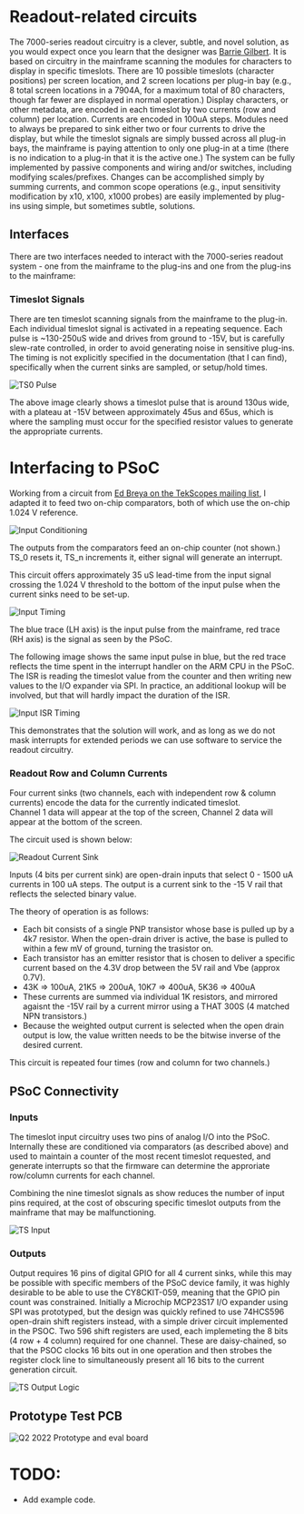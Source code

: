 # Readout-related circuits
The 7000-series readout circuitry is a clever, subtle, and novel solution, as you would expect once you learn that the designer was [Barrie Gilbert](https://w140.com/tekwiki/wiki/Barrie_Gilbert).
It is based on circuitry in the mainframe scanning the modules for characters to display in specific timeslots.
There are 10 possible timeslots (character positions) per screen location, and 2 screen locations per plug-in bay (e.g., 8 total screen locations in a 7904A, for a maximum total of 80 characters, though far fewer are displayed in normal operation.)
Display characters, or other metadata, are encoded in each timeslot by two currents (row and column) per location.
Currents are encoded in 100uA steps.
Modules need to always be prepared to sink either two or four currents to drive the display, but while the timeslot signals are simply bussed across all plug-in bays, the mainframe is paying attention to only one plug-in at a time (there is no indication to a plug-in that it is the active one.)
The system can be fully implemented by passive components and wiring and/or switches, including modifying scales/prefixes. Changes can be accomplished simply by summing currents, and common scope operations (e.g., input sensitivity modification by x10, x100, x1000 probes) are easily implemented by plug-ins using simple, but sometimes subtle, solutions.

## Interfaces
There are two interfaces needed to interact with the 7000-series readout system - one from the mainframe to the plug-ins and one from the plug-ins to the mainframe:

### Timeslot Signals

There are ten timeslot scanning signals from the mainframe to the plug-in.
Each individual timeslot signal is activated in a repeating sequence.
Each pulse is ~130-250uS wide and drives from ground to -15V, but is carefully slew-rate controlled, in order to avoid generating noise in sensitive plug-ins.
The timing is not explicitly specified in the documentation (that I can find), specifically when the current sinks are sampled, or setup/hold times.

![TS0 Pulse](/Images/Tek7K-TS0-202107301946.png)

The above image clearly shows a timeslot pulse that is around 130us wide, with a plateau at -15V between approximately 45us and 65us, which is where the sampling must occur for the specified resistor values to generate the appropriate currents.

# Interfacing to PSoC

Working from a circuit from [Ed Breya on the TekScopes mailing list](https://groups.io/g/TekScopes/photo/266548/3273411), I adapted it to feed two on-chip comparators, both of which use the on-chip 1.024 V reference.

![Input Conditioning](/Images/TS_Pulse_Inputs.png)

The outputs from the comparators feed an on-chip counter (not shown.) TS_0 resets it, TS_n increments it, either signal will generate an interrupt.

This circuit offers approximately 35 uS lead-time from the input signal crossing the 1.024 V threshold to the bottom of the input pulse when the current sinks need to be set-up.

![Input Timing](/Images/TS_Pulse_Input_Timing.png)

The blue trace (LH axis) is the input pulse from the mainframe, red trace (RH axis) is the signal as seen by the PSoC.

The following image shows the same input pulse in blue, but the red trace reflects the time spent in the interrupt handler on the ARM CPU in the PSoC. The ISR is reading the timeslot value from the counter and then writing new values to the I/O expander via SPI. In practice, an additional lookup will be involved, but that will hardly impact the duration of the ISR.

![Input ISR Timing](/Images/TS_Pulse_Input_ISR_Timing.png)

This demonstrates that the solution will work, and as long as we do not mask interrupts for extended periods we can use software to service the readout circuitry.

### Readout Row and Column Currents
Four current sinks (two channels, each with independent row & column currents)  encode the data for the currently indicated timeslot.  
Channel 1 data will appear at the top of the screen, Channel 2 data will appear at the bottom of the screen.

The circuit used is shown below:

![Readout Current Sink](/Images/TS_Current_Sink_2.png)

Inputs (4 bits per current sink) are open-drain inputs that select 0 - 1500 uA currents in 100 uA steps. The output is a current sink to the -15 V rail that reflects the selected binary value.

The theory of operation is as follows:

* Each bit consists of a single PNP transistor whose base is pulled up by a 4k7 resistor. When the open-drain driver is active, the base is pulled to within a few mV of ground, turning the trasistor on.
* Each transistor has an emitter resistor that is chosen to deliver a specific current based on the 4.3V drop between the 5V rail and Vbe (approx 0.7V).
* 43K => 100uA, 21K5 => 200uA, 10K7 => 400uA, 5K36 => 400uA
* These currents are summed via individual 1K resistors, and mirrored agaisnt the -15V rail by a current mirror using a THAT 300S (4 matched NPN transistors.)
* Because the weighted output current is selected when the open drain output is low, the value written needs to be the bitwise inverse of the desired current.

This circuit is repeated four times (row and column for two channels.)

## PSoC Connectivity

### Inputs

The timeslot input circuitry uses two pins of analog I/O into the PSoC.
Internally these are conditioned via comparators (as described above) and used to maintain a counter of the most recent timeslot requested, and generate interrupts so that the firmware can determine the approriate row/column currents for each channel.

Combining the nine timeslot signals as show reduces the number of input pins required, at the cost of obscuring specific timeslot outputs from the mainframe that may be malfunctioning.

![TS Input](/Images/TS_Input.png)

### Outputs

Output requires 16 pins of digital GPIO for all 4 current sinks, while this may be possible with specific members of the PSoC device family, it was highly desirable to be able to use the CY8CKIT-059, meaning that the GPIO pin count was constrained. Initially a Microchip MCP23S17 I/O expander using SPI was prototyped, but the design was quickly refined to use 74HCS596 open-drain shift registers instead, with a simple driver circuit implemented in the PSOC. Two 596 shift registers are used, each implemeting the 8 bits (4 row + 4 column) required for one channel. These are daisy-chained, so that the PSOC clocks 16 bits out in one operation and then strobes the register clock line to simultaneously present all 16 bits to the current generation circuit.

![TS Output Logic](/Images/TS_Output_Logic.png)

## Prototype Test PCB
![Q2 2022 Prototype and eval board](/Images/Proto-board-Q2-22.png)

# TODO:
* Add example code.
